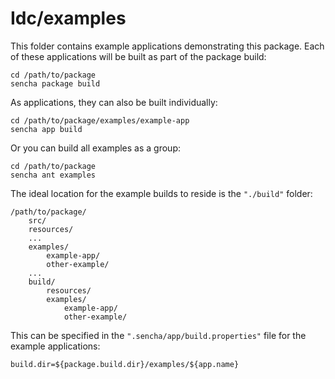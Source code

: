 # Idc/examples

This folder contains example applications demonstrating this package. Each of
these applications will be built as part of the package build:

    cd /path/to/package
    sencha package build

As applications, they can also be built individually:

    cd /path/to/package/examples/example-app
    sencha app build

Or you can build all examples as a group:

    cd /path/to/package
    sencha ant examples

The ideal location for the example builds to reside is the `"./build"` folder:

    /path/to/package/
        src/
        resources/
        ...
        examples/
            example-app/
            other-example/
        ...
        build/
            resources/
            examples/
                example-app/
                other-example/

This can be specified in the `".sencha/app/build.properties"` file for the
example applications:

    build.dir=${package.build.dir}/examples/${app.name}
